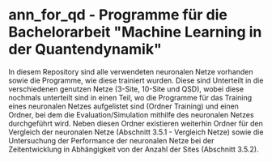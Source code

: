 # ann_for_qd - Programme für die Bachelorarbeit "Machine Learning in der Quantendynamik"
In diesem Repository sind alle verwendeten neuronalen Netze vorhanden sowie die Programme, wie diese trainiert wurden. 
Diese sind Unterteilt in die verschiedenen genutzen Netze (3-Site, 10-Site und QSD), wobei diese nochmals unterteilt sind in einen Teil, wo die Programme für das Training eines neuronalen Netzes aufgelistet sind (Ordner Training) und einen Ordner, bei dem die Evaluation/Simulation mithilfe des neuronalen Netzes durchgeführt wird. Neben diesen Ordner existieren weiterhin Ordner für den Vergleich der neuronalen Netze (Abschnitt 3.5.1 - Vergleich Netze) sowie die Untersuchung der Performance der neuronalen Netze bei der Zeitentwicklung in Abhängigkeit von der Anzahl der Sites (Abschnitt 3.5.2).
